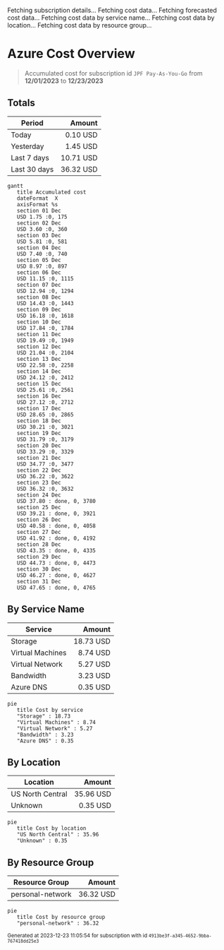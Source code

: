 Fetching subscription details...
Fetching cost data...
Fetching forecasted cost data...
Fetching cost data by service name...
Fetching cost data by location...
Fetching cost data by resource group...
# Azure Cost Overview

> Accumulated cost for subscription id `JPF Pay-As-You-Go` from **12/01/2023** to **12/23/2023**

## Totals

|Period|Amount|
|---|---:|
|Today|0.10 USD|
|Yesterday|1.45 USD|
|Last 7 days|10.71 USD|
|Last 30 days|36.32 USD|

```mermaid
gantt
   title Accumulated cost
   dateFormat  X
   axisFormat %s
   section 01 Dec
   USD 1.75 :0, 175
   section 02 Dec
   USD 3.60 :0, 360
   section 03 Dec
   USD 5.81 :0, 581
   section 04 Dec
   USD 7.40 :0, 740
   section 05 Dec
   USD 8.97 :0, 897
   section 06 Dec
   USD 11.15 :0, 1115
   section 07 Dec
   USD 12.94 :0, 1294
   section 08 Dec
   USD 14.43 :0, 1443
   section 09 Dec
   USD 16.18 :0, 1618
   section 10 Dec
   USD 17.84 :0, 1784
   section 11 Dec
   USD 19.49 :0, 1949
   section 12 Dec
   USD 21.04 :0, 2104
   section 13 Dec
   USD 22.58 :0, 2258
   section 14 Dec
   USD 24.12 :0, 2412
   section 15 Dec
   USD 25.61 :0, 2561
   section 16 Dec
   USD 27.12 :0, 2712
   section 17 Dec
   USD 28.65 :0, 2865
   section 18 Dec
   USD 30.21 :0, 3021
   section 19 Dec
   USD 31.79 :0, 3179
   section 20 Dec
   USD 33.29 :0, 3329
   section 21 Dec
   USD 34.77 :0, 3477
   section 22 Dec
   USD 36.22 :0, 3622
   section 23 Dec
   USD 36.32 :0, 3632
   section 24 Dec
   USD 37.80 : done, 0, 3780
   section 25 Dec
   USD 39.21 : done, 0, 3921
   section 26 Dec
   USD 40.58 : done, 0, 4058
   section 27 Dec
   USD 41.92 : done, 0, 4192
   section 28 Dec
   USD 43.35 : done, 0, 4335
   section 29 Dec
   USD 44.73 : done, 0, 4473
   section 30 Dec
   USD 46.27 : done, 0, 4627
   section 31 Dec
   USD 47.65 : done, 0, 4765
```

## By Service Name

|Service|Amount|
|---|---:|
|Storage|18.73 USD|
|Virtual Machines|8.74 USD|
|Virtual Network|5.27 USD|
|Bandwidth|3.23 USD|
|Azure DNS|0.35 USD|

```mermaid
pie
   title Cost by service
   "Storage" : 18.73
   "Virtual Machines" : 8.74
   "Virtual Network" : 5.27
   "Bandwidth" : 3.23
   "Azure DNS" : 0.35
```

## By Location

|Location|Amount|
|---|---:|
|US North Central|35.96 USD|
|Unknown|0.35 USD|

```mermaid
pie
   title Cost by location
   "US North Central" : 35.96
   "Unknown" : 0.35
```

## By Resource Group

|Resource Group|Amount|
|---|---:|
|personal-network|36.32 USD|

```mermaid
pie
   title Cost by resource group
   "personal-network" : 36.32
```

<sup>Generated at 2023-12-23 11:05:54 for subscription with id `4913be3f-a345-4652-9bba-767418dd25e3`</sup>
